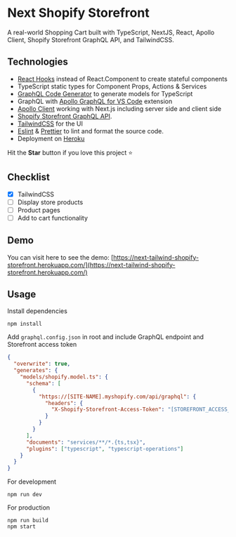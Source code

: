 # Next Shopify Storefront

A real-world Shopping Cart built with TypeScript, NextJS, React, Apollo Client, Shopify Storefront GraphQL API, and TailwindCSS.

## Technologies

- [React Hooks](https://reactjs.org/docs/hooks-intro.html) instead of React.Component to create stateful components
- TypeScript static types for Component Props, Actions & Services
- [GraphQL Code Generator](https://graphql-code-generator.com/) to generate models for TypeScript
- GraphQL with [Apollo GraphQL for VS Code](https://marketplace.visualstudio.com/items?itemName=apollographql.vscode-apollo) extension
- [Apollo Client](https://www.apollographql.com/docs/react/essentials/get-started/) working with Next.js including server side and client side
- [Shopify Storefront GraphQL API](https://help.shopify.com/en/api/storefront-api/getting-started).
- [TailwindCSS](https://tailwindcss.com/) for the UI
- [Eslint](https://eslint.org/) & [Prettier](https://prettier.io/) to lint and format the source code.
- Deployment on [Heroku](https://heroku.com/)

Hit the **Star** button if you love this project ⭐️

## Checklist

* [x] TailwindCSS
* [ ] Display store products
* [ ] Product pages
* [ ] Add to cart functionality

## Demo

You can visit here to see the demo: [https://next-tailwind-shopify-storefront.herokuapp.com/](https://next-tailwind-shopify-storefront.herokuapp.com/)

## Usage

Install dependencies

```
npm install
```

Add `graphql.config.json` in root and include GraphQL endpoint and Storefront access token

```json
{
  "overwrite": true,
  "generates": {
    "models/shopify.model.ts": {
      "schema": [
        {
          "https://[SITE-NAME].myshopify.com/api/graphql": {
            "headers": {
              "X-Shopify-Storefront-Access-Token": "[STOREFRONT_ACCESS_TOKEN]"
            }
          }
        }
      ],
      "documents": "services/**/*.{ts,tsx}",
      "plugins": ["typescript", "typescript-operations"]
    }
  }
}
```

For development

```
npm run dev
```

For production

```
npm run build
npm start
```
